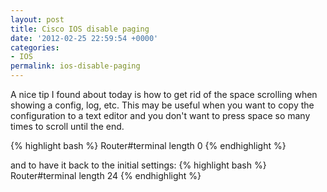 ```yaml
---
layout: post
title: Cisco IOS disable paging
date: '2012-02-25 22:59:54 +0000'
categories:
- IOS
permalink: ios-disable-paging
---
```

A nice tip I found about today is how to get rid of the space scrolling when showing a config, log, etc. This may be useful when you want to copy the configuration to a text editor and you don't want to press space so many times to scroll until the end.&nbsp;

{% highlight bash %}
Router#terminal length 0
{% endhighlight %} 

and to have it back to the initial settings:
{% highlight bash %}
Router#terminal length 24
{% endhighlight %} 
